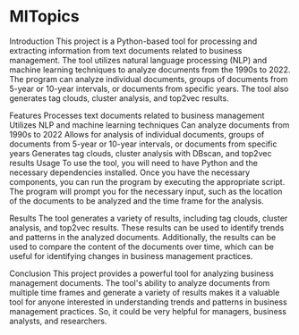 # MITopics

Introduction
This project is a Python-based tool for processing and extracting information from text documents related to business management. The tool utilizes natural language processing (NLP) and machine learning techniques to analyze documents from the 1990s to 2022. The program can analyze individual documents, groups of documents from 5-year or 10-year intervals, or documents from specific years. The tool also generates tag clouds, cluster analysis, and top2vec results.

Features
Processes text documents related to business management
Utilizes NLP and machine learning techniques
Can analyze documents from 1990s to 2022
Allows for analysis of individual documents, groups of documents from 5-year or 10-year intervals, or documents from specific years
Generates tag clouds, cluster analysis with DBscan, and top2vec results
Usage
To use the tool, you will need to have Python and the necessary dependencies installed. Once you have the necessary components, you can run the program by executing the appropriate script. The program will prompt you for the necessary input, such as the location of the documents to be analyzed and the time frame for the analysis.

Results
The tool generates a variety of results, including tag clouds, cluster analysis, and top2vec results. These results can be used to identify trends and patterns in the analyzed documents. Additionally, the results can be used to compare the content of the documents over time, which can be useful for identifying changes in business management practices.

Conclusion
This project provides a powerful tool for analyzing business management documents. The tool's ability to analyze documents from multiple time frames and generate a variety of results makes it a valuable tool for anyone interested in understanding trends and patterns in business management practices. So, it could be very helpful for managers, business analysts, and researchers.
